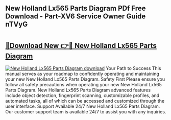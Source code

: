 ## New Holland Lx565 Parts Diagram PDf Free Download - Part-XV6 Service Owner Guide nTVyG

# <h2><a href="http://dfl1xj.blite.top/?on=New+Holland+Lx565+Parts+Diagram">🔗Download New 👉🔴 New Holland Lx565 Parts Diagram</a></h2>

[![New Holland Lx565 Parts Diagram download](https://i.imgur.com/lujVjoI.png)](http://dfl1xj.blite.top/?on=New+Holland+Lx565+Parts+Diagram)
Your Path to Success This manual serves as your roadmap to confidently operating and maintaining your new New Holland Lx565 Parts Diagram. Safety First Please ensure you follow all safety precautions when operating your new New Holland Lx565 Parts Diagram. New Holland Lx565 Parts Diagram advanced features include object detection, fingerprint scanning, customizable profiles, and automated tasks, all of which can be accessed and customized through the user interface. Support Available 24/7 New Holland Lx565 Parts Diagram. Our customer support team is available 24/7 to assist you with any inquiries.
